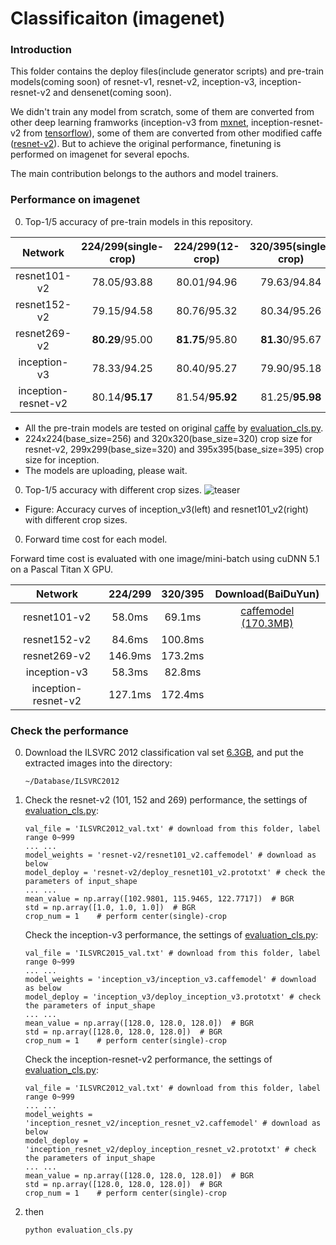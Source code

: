 # Classificaiton (imagenet)


### Introduction
This folder contains the deploy files(include generator scripts) and pre-train models(coming soon) of resnet-v1, resnet-v2, inception-v3, inception-resnet-v2 and densenet(coming soon).

We didn't train any model from scratch, some of them are converted from other deep learning framworks (inception-v3 from [mxnet](https://github.com/dmlc/mxnet-model-gallery/blob/master/imagenet-1k-inception-v3.md), inception-resnet-v2 from [tensorflow](https://github.com/tensorflow/models/blob/master/slim/nets/inception_resnet_v2.py)), some of them are converted from other modified caffe ([resnet-v2](https://github.com/yjxiong/caffe/tree/mem)). But to achieve the original performance, finetuning is performed on imagenet for several epochs. 

The main contribution belongs to the authors and model trainers.

### Performance on imagenet
0. Top-1/5 accuracy of pre-train models in this repository.

 Network|224/299(single-crop)|224/299(12-crop)|320/395(single-crop)|320/395(12-crop)
 :---:|:---:|:---:|:---:|:---:
 resnet101-v2| 78.05/93.88 | 80.01/94.96 | 79.63/94.84 | 80.71/95.43
 resnet152-v2| 79.15/94.58 | 80.76/95.32 | 80.34/95.26 | 81.16/95.68 
 resnet269-v2| **80.29**/95.00 | **81.75**/95.80 | **81.3**0/95.67 | **82.13**/96.15 
 inception-v3| 78.33/94.25 | 80.40/95.27 | 79.90/95.18 | 80.75/95.76 
 inception-resnet-v2| 80.14/**95.17** | 81.54/**95.92** | 81.25/**95.98** | 81.85/**96.29**

 - All the pre-train models are tested on original [caffe](https://github.com/BVLC/caffe) by [evaluation_cls.py](https://github.com/soeaver/caffe-model/blob/master/cls/evaluation_cls.py).
 - 224x224(base_size=256) and 320x320(base_size=320) crop size for resnet-v2, 299x299(base_size=320) and 395x395(base_size=395) crop size for inception.
 - The models are uploading, please wait.

0. Top-1/5 accuracy with different crop sizes.
![teaser](https://github.com/soeaver/caffe-model/blob/master/cls/accuracy.png)
 - Figure: Accuracy curves of inception_v3(left) and resnet101_v2(right) with different crop sizes.

0. Forward time cost for each model.

 Forward time cost is evaluated with one image/mini-batch using cuDNN 5.1 on a Pascal Titan X GPU.

 Network|224/299|320/395|Download(BaiDuYun)
 :---:|:---:|:---:|:---:
 resnet101-v2| 58.0ms | 69.1ms | [caffemodel (170.3MB)](https://pan.baidu.com/s/1kVQDHFx#list/path=%2Fresnet101_v2)
 resnet152-v2| 84.6ms | 100.8ms |
 resnet269-v2| 146.9ms | 173.2ms |
 inception-v3| 58.3ms | 82.8ms |
 inception-resnet-v2| 127.1ms | 172.4ms |

### Check the performance
0. Download the ILSVRC 2012 classification val set [6.3GB](http://www.image-net.org/challenges/LSVRC/2012/nnoupb/ILSVRC2012_img_val.tar), and put the extracted images into the directory:
    ```
    ~/Database/ILSVRC2012
    ```

0. Check the resnet-v2 (101, 152 and 269) performance, the settings of [evaluation_cls.py](https://github.com/soeaver/caffe-model/blob/master/cls/evaluation_cls.py):
   
    ```
    val_file = 'ILSVRC2012_val.txt' # download from this folder, label range 0~999
    ... ...
    model_weights = 'resnet-v2/resnet101_v2.caffemodel' # download as below
    model_deploy = 'resnet-v2/deploy_resnet101_v2.prototxt' # check the parameters of input_shape
    ... ...
    mean_value = np.array([102.9801, 115.9465, 122.7717])  # BGR
    std = np.array([1.0, 1.0, 1.0])  # BGR
    crop_num = 1    # perform center(single)-crop
    ```

    Check the inception-v3 performance, the settings of [evaluation_cls.py](https://github.com/soeaver/caffe-model/blob/master/cls/evaluation_cls.py):
   
    ```
    val_file = 'ILSVRC2015_val.txt' # download from this folder, label range 0~999
    ... ...
    model_weights = 'inception_v3/inception_v3.caffemodel' # download as below
    model_deploy = 'inception_v3/deploy_inception_v3.prototxt' # check the parameters of input_shape
    ... ...
    mean_value = np.array([128.0, 128.0, 128.0])  # BGR
    std = np.array([128.0, 128.0, 128.0])  # BGR
    crop_num = 1    # perform center(single)-crop
    ```
    
    Check the inception-resnet-v2 performance, the settings of [evaluation_cls.py](https://github.com/soeaver/caffe-model/blob/master/cls/evaluation_cls.py):
   
    ```
    val_file = 'ILSVRC2012_val.txt' # download from this folder, label range 0~999
    ... ...
    model_weights = 'inception_resnet_v2/inception_resnet_v2.caffemodel' # download as below
    model_deploy = 'inception_resnet_v2/deploy_inception_resnet_v2.prototxt' # check the parameters of input_shape
    ... ...
    mean_value = np.array([128.0, 128.0, 128.0])  # BGR
    std = np.array([128.0, 128.0, 128.0])  # BGR
    crop_num = 1    # perform center(single)-crop
    ```
    
0. then
    ```
    python evaluation_cls.py
    ```
